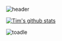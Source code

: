 ![header](https://capsule-render.vercel.app/api?type=rect&color=gradient&height=120&text=@toadle&fontSize=60&animation=fadeIn&fontAlignY=50)

[![Tim's github stats](https://github-readme-stats.vercel.app/api?username=toadle&show_icons=true&hide=stars)](https://github.com/anuraghazra/github-readme-stats)
<p><img align="center" src="https://github-readme-streak-stats.herokuapp.com/?user=toadle&" alt="toadle" /></p>
